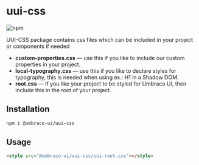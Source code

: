 # uui-css

![npm](https://img.shields.io/npm/v/@umbraco-ui/uui-css?logoColor=%231B264F)

UUI-CSS package contains css files which can be included in your project or components if needed

- **custom-properties.css** — use this if you like to include our custom properties in your project.
- **local-typography.css** — use this if you like to declare styles for typography, this is needed when using ex.: H1 in a Shadow DOM.
- **root.css** — If you like your project to be styled for Umbraco UI, then include this in the root of your project.

## Installation

```zsh
npm i @umbraco-ui/uui-css
```

## Usage

```html
<style src="@umbraco-ui/uui-css/uui-root.css"></style>
```
